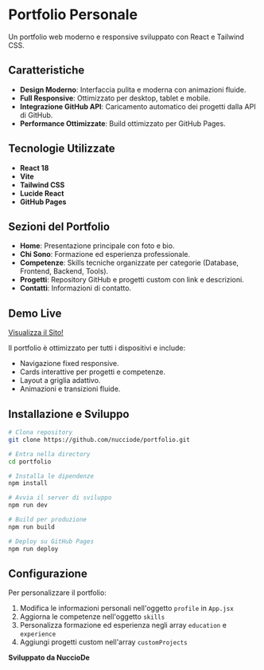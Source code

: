 # Portfolio Personale

Un portfolio web moderno e responsive sviluppato con React e Tailwind CSS.

## Caratteristiche

- **Design Moderno**: Interfaccia pulita e moderna con animazioni fluide.
- **Full Responsive**: Ottimizzato per desktop, tablet e mobile.
- **Integrazione GitHub API**: Caricamento automatico dei progetti dalla API di GitHub.
- **Performance Ottimizzate**: Build ottimizzato per GitHub Pages.

## Tecnologie Utilizzate

- **React 18** 
- **Vite** 
- **Tailwind CSS** 
- **Lucide React** 
- **GitHub Pages** 

## Sezioni del Portfolio

- **Home**: Presentazione principale con foto e bio.
- **Chi Sono**: Formazione ed esperienza professionale.
- **Competenze**: Skills tecniche organizzate per categorie (Database, Frontend, Backend, Tools).
- **Progetti**: Repository GitHub e progetti custom con link e descrizioni.
- **Contatti**: Informazioni di contatto.

## Demo Live

[Visualizza il Sito!](https://nucciode.github.io/portfolio/)

Il portfolio è ottimizzato per tutti i dispositivi e include:
- Navigazione fixed responsive.
- Cards interattive per progetti e competenze.
- Layout a griglia adattivo.
- Animazioni e transizioni fluide.

## Installazione e Sviluppo

```bash
# Clona repository
git clone https://github.com/nucciode/portfolio.git

# Entra nella directory
cd portfolio

# Installa le dipendenze
npm install

# Avvia il server di sviluppo
npm run dev

# Build per produzione
npm run build

# Deploy su GitHub Pages
npm run deploy
```

## Configurazione

Per personalizzare il portfolio:

1. Modifica le informazioni personali nell'oggetto `profile` in `App.jsx`
2. Aggiorna le competenze nell'oggetto `skills`
3. Personalizza formazione ed esperienza negli array `education` e `experience`
4. Aggiungi progetti custom nell'array `customProjects`


**Sviluppato da NuccioDe**
